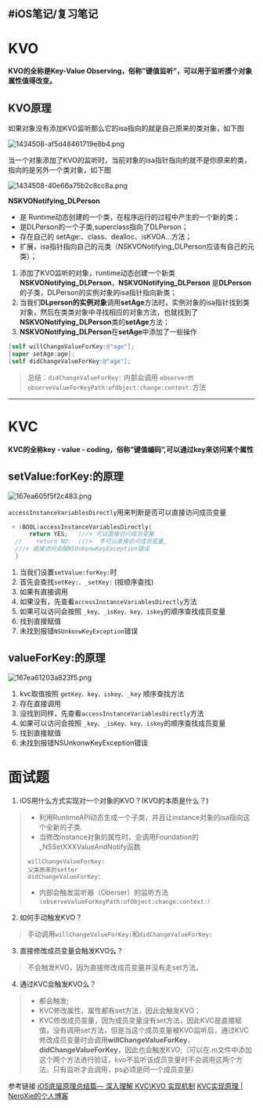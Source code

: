 #iOS笔记/复习笔记
---

# KVO
**KVO的全称是Key-Value Observing，俗称”键值监听”，可以用于监听摸个对象属性值得改变。**

## KVO原理
如果对象没有添加KVO监听那么它的isa指向的就是自己原来的类对象，如下图

![1434508-af5d48461719e8b4.png](https://p6-juejin.byteimg.com/tos-cn-i-k3u1fbpfcp/6889322abaf1433ea27c4d92986f14aa~tplv-k3u1fbpfcp-watermark.image?)

当一个对象添加了KVO的监听时，当前对象的isa指针指向的就不是你原来的类，指向的是另外一个类对象，如下图

![1434508-40e66a75b2c8cc8a.png](https://p9-juejin.byteimg.com/tos-cn-i-k3u1fbpfcp/6ca7b2c2844e448ba23fa9820599f529~tplv-k3u1fbpfcp-watermark.image?)

**NSKVONotifying_DLPerson**
* 是 Runtime动态创建的一个类，在程序运行的过程中产生的一个新的类；
* 是DLPerson的一个子类,superclass指向了DLPerson；
* 存在自己的 setAge:、class、dealloc、isKVOA...方法；
* 扩展，isa指针指向自己的元类（NSKVONotifying_DLPerson应该有自己的元类）；

1. 添加了KVO监听的对象，runtime动态创建一个新类**NSKVONotifying_DLPerson**，**NSKVONotifying_DLPerson** 是**DLPerson**的子类，DLPerson的实例对象的isa指针指向新类；
2. 当我们**DLperson的实例对象**调用**setAge**方法时，实例对象的isa指针找到类对象，然后在类类对象中寻找相应的对象方法，也就找到了**NSKVONotifying_DLPerson**类的**setAge**方法；
3. **NSKVONotifying_DLPerson**在**setAge**中添加了一些操作
```objectivec
[self willChangeValueForKey:@"age"];
[super setAge:age];
[self didChangeValueForKey:@"age"];
```

>  总结：`didChangeValueForKey:` 内部会调用 `observer的observeValueForKeyPath:ofObject:change:context:`方法

---

# KVC
**KVC的全称key - value - coding，俗称”键值编码”,可以通过key来访问某个属性**

## setValue:forKey:的原理

![167ea605f5f2c483.png](https://p9-juejin.byteimg.com/tos-cn-i-k3u1fbpfcp/d9120d4a491042a8a5338d6da75c636a~tplv-k3u1fbpfcp-watermark.image?)

`accessInstanceVariablesDirectly`用来判断是否可以直接访问成员变量
```objectivec
 + (BOOL)accessInstanceVariablesDirectly{
      return YES;   ///> 可以直接访问成员变量
  //    return NO;  ///>  不可以直接访问成员变量,  
  ///> 直接访问会报NSUnkonwKeyException错误  
  }
```

1. 当我们设置`setValue:forKey:`时
2. 首先会查找`setKey:、_setKey:` (按顺序查找)
3. 如果有直接调用
4. 如果没有，先查看`accessInstanceVariablesDirectly`方法
5. 如果可以访问会按照 `_key、_isKey、key、iskey`的顺序查找成员变量
6. 找到直接赋值
7. 未找到报错`NSUnkonwKeyException`错误

## valueForKey:的原理

![167ea61203a823f5.png](https://p3-juejin.byteimg.com/tos-cn-i-k3u1fbpfcp/665ff2209d6a486eb269aa7830a301c5~tplv-k3u1fbpfcp-watermark.image?)

1. kvc取值按照 `getKey、key、iskey、_key` 顺序查找方法
2. 存在直接调用
3. 没找到同样，先查看`accessInstanceVariablesDirectly`方法
4. 如果可以访问会按照 `_key、_isKey、key、iskey`的顺序查找成员变量
5. 找到直接赋值
6. 未找到报错NSUnkonwKeyException错误

# 面试题
1. iOS用什么方式实现对一个对象的KVO？(KVO的本质是什么？)
> * 利用RuntimeAPI动态生成一个子类，并且让instance对象的isa指向这个全新的子类.
> * 当修改instance对象的属性时，会调用Foundation的_NSSetXXXValueAndNotify函数
>  ```
>  willChangeValueForKey:
>  父类原来的setter
>  didChangeValueForKey:
>  ```
>  * 内部会触发监听器（Oberser）的监听方法`(observeValueForKeyPath:ofObject:change:context:）`
>
2. 如何手动触发KVO？
>  手动调用`willChangeValueForKey:`和`didChangeValueForKey:`

3. 直接修改成员变量会触发KVO么？
> 不会触发KVO，因为直接修改成员变量并没有走set方法。

4. 通过KVC会触发KVO么？
> *  都会触发;
> *  KVC修改属性，属性都有set方法，因此会触发KVO；
> *  KVC修改成员变量，因为成员变量没有set方法，因此KVC是直接赋值，没有调用set方法，但是当这个成员变量被KVO监听后，通过KVC修改成员变量时会调用**willChangeValueForKey**，**didChangeValueForKey**，因此也会触发KVO;（可以在.m文件中添加这个两个方法进行验证，kvo不监听该成员变量时不会调用这两个方法，只有监听才会调用，ps必须是同一个成员变量）





参考链接
[iOS底层原理总结篇— 深入理解 KVC\KVO 实现机制](https://juejin.cn/post/6844903747680731150)
[KVC实现原理 | NeroXie的个人博客](https://www.neroxie.com/2019/07/12/KVC%E5%AE%9E%E7%8E%B0%E5%8E%9F%E7%90%86/)